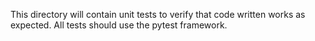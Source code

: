 This directory will contain unit tests to verify that code written works as expected. All tests should use the pytest framework.
